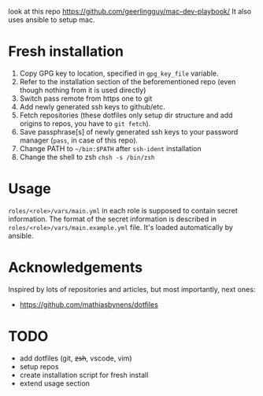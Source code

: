 look at this repo https://github.com/geerlingguy/mac-dev-playbook/
It also uses ansible to setup mac.

Fresh installation
===
1. Copy GPG key to location, specified in `gpg_key_file` variable.
2. Refer to the installation section of the beforementioned repo (even though nothing from it is used directly)
3. Switch pass remote from https one to git
4. Add newly generated ssh keys to github/etc.
5. Fetch repositories (these dotfiles only setup dir structure and add origins to repos, you have to `git fetch`).
6. Save passphrase[s] of newly generated ssh keys to your password manager (`pass`, in case of this repo).
7. Change PATH to `~/bin:$PATH` after `ssh-ident` installation
8. Change the shell to zsh `chsh -s /bin/zsh`

Usage
===
`roles/<role>/vars/main.yml` in each role is supposed to contain secret information. The format of the secret information is described in `roles/<role>/vars/main.example.yml` file. It's loaded automatically by ansible.

Acknowledgements
===
Inspired by lots of repositories and articles, but most importantly, next ones:
* https://github.com/mathiasbynens/dotfiles

TODO
===
- add dotfiles (git, ~~zsh~~, vscode, vim)
- setup repos
- create installation script for fresh install
- extend usage section